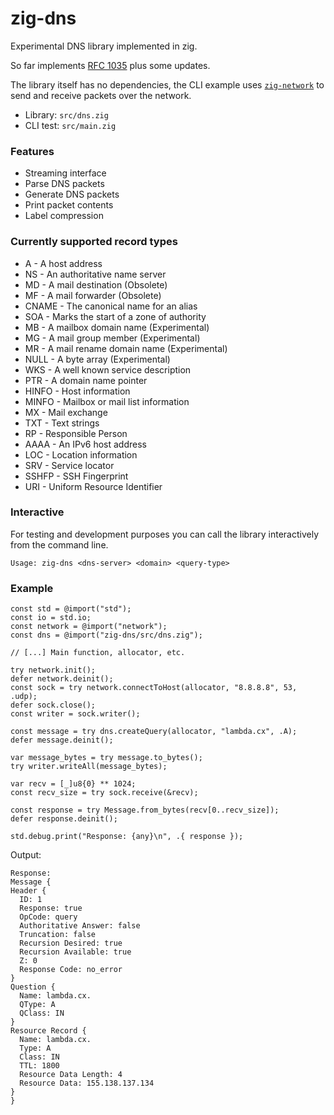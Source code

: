 # zig-dns

Experimental DNS library implemented in zig.

So far implements [RFC 1035](https://www.rfc-editor.org/rfc/rfc1035.html) plus some updates.

The library itself has no dependencies, the CLI example uses [`zig-network`](https://github.com/MasterQ32/zig-network) to send and receive packets over the network.

* Library: `src/dns.zig`
* CLI test: `src/main.zig`

### Features
  * Streaming interface
  * Parse DNS packets
  * Generate DNS packets
  * Print packet contents
  * Label compression

### Currently supported record types

* A - A host address
* NS - An authoritative name server
* MD - A mail destination (Obsolete)
* MF - A mail forwarder (Obsolete)
* CNAME - The canonical name for an alias
* SOA - Marks the start of a zone of authority
* MB - A mailbox domain name (Experimental)
* MG - A mail group member (Experimental)
* MR - A mail rename domain name (Experimental)
* NULL - A byte array (Experimental)
* WKS - A well known service description
* PTR - A domain name pointer
* HINFO - Host information
* MINFO - Mailbox or mail list information
* MX - Mail exchange
* TXT - Text strings
* RP - Responsible Person
* AAAA - An IPv6 host address
* LOC - Location information
* SRV - Service locator
* SSHFP - SSH Fingerprint
* URI - Uniform Resource Identifier
  
### Interactive

For testing and development purposes you can call the library interactively from the command line.

```
Usage: zig-dns <dns-server> <domain> <query-type>
```

### Example

```zig
const std = @import("std");
const io = std.io;
const network = @import("network");
const dns = @import("zig-dns/src/dns.zig");

// [...] Main function, allocator, etc.

try network.init();
defer network.deinit();
const sock = try network.connectToHost(allocator, "8.8.8.8", 53, .udp);
defer sock.close();
const writer = sock.writer();

const message = try dns.createQuery(allocator, "lambda.cx", .A);
defer message.deinit();

var message_bytes = try message.to_bytes();
try writer.writeAll(message_bytes);

var recv = [_]u8{0} ** 1024;
const recv_size = try sock.receive(&recv);

const response = try Message.from_bytes(recv[0..recv_size]);
defer response.deinit();

std.debug.print("Response: {any}\n", .{ response });
```

Output:

```
Response:
Message {
Header {
  ID: 1
  Response: true
  OpCode: query
  Authoritative Answer: false
  Truncation: false
  Recursion Desired: true
  Recursion Available: true
  Z: 0
  Response Code: no_error
}
Question {
  Name: lambda.cx.
  QType: A
  QClass: IN
}
Resource Record {
  Name: lambda.cx.
  Type: A
  Class: IN
  TTL: 1800
  Resource Data Length: 4
  Resource Data: 155.138.137.134
}
}
```
